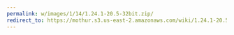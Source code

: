 ```yaml
---
permalink: w/images/1/14/1.24.1-20.5-32bit.zip/
redirect_to: https://mothur.s3.us-east-2.amazonaws.com/wiki/1.24.1-20.5-32bit.zip
---
```



